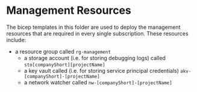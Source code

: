# Management Resources

The bicep templates in this folder are used to deploy the management resources that are required in every single subscription. These resources include:

- a resource group called `rg-management`
  - a storage account (i.e. for storing debugging logs) called `sto[companyShort][projectName]`
  - a key vault called (i.e. for storing service principal credentials) `akv-[companyShort]-[projectName]`
  - a network watcher called `nw-[companyShort]-[projectName]`